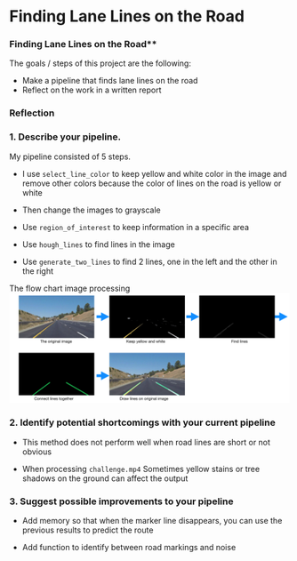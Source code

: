 # **Finding Lane Lines on the Road** 

### Finding Lane Lines on the Road**

The goals / steps of this project are the following:
* Make a pipeline that finds lane lines on the road
* Reflect on the work in a written report

### Reflection

### 1. Describe your pipeline. 

My pipeline consisted of 5 steps. 

* I use ``select_line_color`` to keep yellow and white color in the image and remove other colors because the color of lines on 
the road is yellow or white

* Then change the images to grayscale

* Use ``region_of_interest`` to keep information in a specific area

* Use ``hough_lines`` to find lines in the image 

* Use ``generate_two_lines`` to find 2 lines, one in the left and the other in the right

The flow chart image processing
![Graph](https://github.com/ms5898/CarND-LaneLines-P1/blob/master/examples/flow_chart.png)


### 2. Identify potential shortcomings with your current pipeline

* This method does not perform well when road lines are short or not obvious

* When processing ``challenge.mp4`` Sometimes yellow stains or tree shadows on the ground can affect the output

### 3. Suggest possible improvements to your pipeline

* Add memory so that when the marker line disappears, you can use the previous results to predict the route

* Add function to identify between road markings and noise
